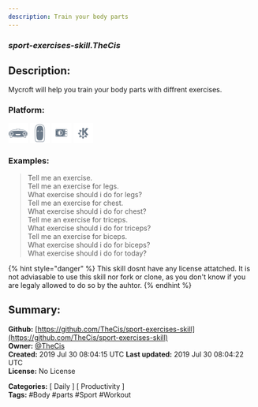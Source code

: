 ```yaml
---
description: Train your body parts
---
```


### _sport-exercises-skill.TheCis_  
## Description:  
Mycroft will help you train your body parts with diffrent exercises.  
  
  
### Platform:  
 ![Mark I](../.gitbook/assets/mark-1-icon.png)  ![Mark II](../.gitbook/assets/mark-2-icon.png)  ![Picroft](../.gitbook/assets/picroft-icon.png)  ![plasmoid](../.gitbook/assets/kde.png)   
### Examples:  
> Tell me an exercise.  
> Tell me an exercise for legs.  
> What exercise should i do for legs?  
> Tell me an exercise for chest.  
> What exercise should i do for chest?  
> Tell me an exercise for triceps.  
> What exercise should i do for triceps?  
> Tell me an exercise for biceps.  
> What exercise should i do for biceps?  
> What exercise should i do for today?  
  
{% hint style="danger" %}
This skill dosnt have any license attatched. It is not adviasable to use this skill nor fork or clone, as you don't know if you are legaly allowed to do so by the auhtor.
{% endhint %}
  
## Summary:  
**Github:** [https://github.com/TheCis/sport-exercises-skill](https://github.com/TheCis/sport-exercises-skill)  
**Owner:** [@TheCis](https://github.com/TheCis)  
**Created:** 2019 Jul 30 08:04:15 UTC  **Last updated:** 2019 Jul 30 08:04:22 UTC  
**License:** No License  
  
**Categories:** [ Daily ] [ Productivity ]   
**Tags:** \#Body \#parts \#Sport \#Workout   
